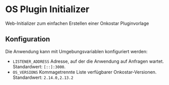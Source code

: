 # OS Plugin Initializer

Web-Initializer zum einfachen Erstellen einer Onkostar Pluginvorlage

## Konfiguration

Die Anwendung kann mit Umgebungsvariablen konfiguriert werden:

* `LISTENER_ADDRESS` Adresse, auf der die Anwendung auf Anfragen wartet. Standardwert: `[::]:3000`.
* `OS_VERSIONS` Kommagetrennte Liste verfügbarer Onkostar-Versionen. Standardwert: `2.14.0,2.13.2`
